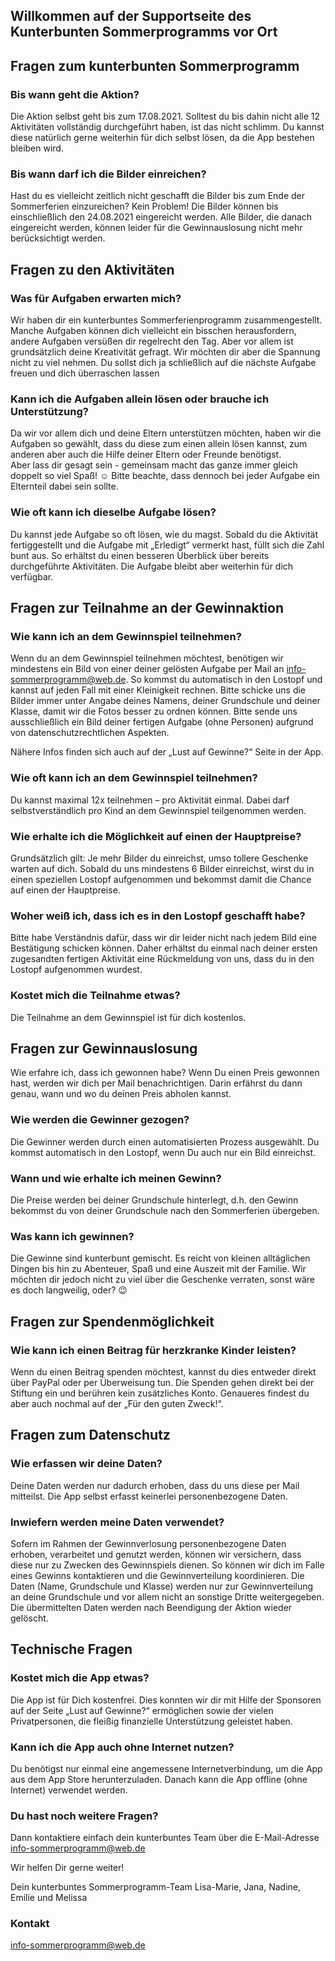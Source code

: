 ## Willkommen auf der Supportseite des Kunterbunten Sommerprogramms vor Ort




## Fragen zum kunterbunten Sommerprogramm

### Bis wann geht die Aktion? 
Die Aktion selbst geht bis zum 17.08.2021. Solltest du bis dahin nicht alle 12 Aktivitäten vollständig durchgeführt haben, ist das nicht schlimm. Du kannst diese natürlich gerne weiterhin für dich selbst lösen, da die App bestehen bleiben wird. 

### Bis wann darf ich die Bilder einreichen?
Hast du es vielleicht zeitlich nicht geschafft die Bilder bis zum Ende der Sommerferien einzureichen? Kein Problem! 
Die Bilder können bis einschließlich den 24.08.2021 eingereicht werden. Alle Bilder, die danach eingereicht werden, können leider für die Gewinnauslosung nicht mehr berücksichtigt werden. 

## Fragen zu den Aktivitäten 

### Was für Aufgaben erwarten mich?
Wir haben dir ein kunterbuntes Sommerferienprogramm zusammengestellt.  
Manche Aufgaben können dich vielleicht ein bisschen herausfordern, andere Aufgaben versüßen dir regelrecht den Tag. Aber vor allem ist grundsätzlich deine Kreativität gefragt. 
Wir möchten dir aber die Spannung nicht zu viel nehmen. Du sollst dich ja schließlich auf die nächste Aufgabe freuen und dich überraschen lassen

### Kann ich die Aufgaben allein lösen oder brauche ich Unterstützung?
Da wir vor allem dich und deine Eltern unterstützen möchten, haben wir die Aufgaben so gewählt, dass du diese zum einen allein lösen kannst, zum anderen aber auch die Hilfe deiner Eltern oder Freunde benötigst.  
Aber lass dir gesagt sein - gemeinsam macht das ganze immer gleich doppelt so viel Spaß! ☺
Bitte beachte, dass dennoch bei jeder Aufgabe ein Elternteil dabei sein sollte. 

### Wie oft kann ich dieselbe Aufgabe lösen?
Du kannst jede Aufgabe so oft lösen, wie du magst. Sobald du die Aktivität fertiggestellt und die Aufgabe mit „Erledigt“ vermerkt hast, füllt sich die Zahl bunt aus. So erhältst du einen besseren Überblick über bereits durchgeführte Aktivitäten. Die Aufgabe bleibt aber weiterhin für dich verfügbar. 

## Fragen zur Teilnahme an der Gewinnaktion

### Wie kann ich an dem Gewinnspiel teilnehmen?
Wenn du an dem Gewinnspiel teilnehmen möchtest, benötigen wir mindestens ein Bild von einer deiner gelösten Aufgabe per Mail an info-sommerprogramm@web.de. So kommst du automatisch in den Lostopf und kannst auf jeden Fall mit einer Kleinigkeit rechnen. 
Bitte schicke uns die Bilder immer unter Angabe deines Namens, deiner Grundschule und deiner Klasse, damit wir die Fotos besser zu ordnen können. 
Bitte sende uns ausschließlich ein Bild deiner fertigen Aufgabe (ohne Personen) aufgrund von datenschutzrechtlichen Aspekten. 

Nähere Infos finden sich auch auf der „Lust auf Gewinne?“ Seite in der App.

### Wie oft kann ich an dem Gewinnspiel teilnehmen?
Du kannst maximal 12x teilnehmen – pro Aktivität einmal. Dabei darf selbstverständlich pro Kind an dem Gewinnspiel teilgenommen werden. 

### Wie erhalte ich die Möglichkeit auf einen der Hauptpreise?
Grundsätzlich gilt: Je mehr Bilder du einreichst, umso tollere Geschenke warten auf dich. 
Sobald du uns mindestens 6 Bilder einreichst, wirst du in einen speziellen Lostopf aufgenommen und bekommst damit die Chance auf einen der Hauptpreise. 

### Woher weiß ich, dass ich es in den Lostopf geschafft habe? 
Bitte habe Verständnis dafür, dass wir dir leider nicht nach jedem Bild eine Bestätigung schicken können. Daher erhältst du einmal nach deiner ersten zugesandten fertigen Aktivität eine Rückmeldung von uns, dass du in den Lostopf aufgenommen wurdest.

### Kostet mich die Teilnahme etwas?
Die Teilnahme an dem Gewinnspiel ist für dich kostenlos. 





## Fragen zur Gewinnauslosung
Wie erfahre ich, dass ich gewonnen habe?
Wenn Du einen Preis gewonnen hast, werden wir dich per Mail benachrichtigen. Darin erfährst du dann genau, wann und wo du deinen Preis abholen kannst. 

### Wie werden die Gewinner gezogen?
Die Gewinner werden durch einen automatisierten Prozess ausgewählt. Du kommst automatisch in den Lostopf, wenn Du auch nur ein Bild einreichst. 

### Wann und wie erhalte ich meinen Gewinn?
Die Preise werden bei deiner Grundschule hinterlegt, d.h. den Gewinn bekommst du von deiner Grundschule nach den Sommerferien übergeben.

### Was kann ich gewinnen?
Die Gewinne sind kunterbunt gemischt. Es reicht von kleinen alltäglichen Dingen bis hin zu Abenteuer, Spaß und eine Auszeit mit der Familie. 
Wir möchten dir jedoch nicht zu viel über die Geschenke verraten, sonst wäre es doch langweilig, oder? 😉

## Fragen zur Spendenmöglichkeit
### Wie kann ich einen Beitrag für herzkranke Kinder leisten?
Wenn du einen Beitrag spenden möchtest, kannst du dies entweder direkt über PayPal oder per Überweisung tun. Die Spenden gehen direkt bei der Stiftung ein und berühren kein zusätzliches Konto. Genaueres findest du aber auch nochmal auf der „Für den guten Zweck!“. 

## Fragen zum Datenschutz
### Wie erfassen wir deine Daten?
Deine Daten werden nur dadurch erhoben, dass du uns diese per Mail mitteilst. Die App selbst erfasst keinerlei personenbezogene Daten. 

### Inwiefern werden meine Daten verwendet?
Sofern im Rahmen der Gewinnverlosung personenbezogene Daten erhoben, verarbeitet und genutzt werden, können wir versichern, dass diese nur zu Zwecken des Gewinnspiels dienen. So können wir dich im Falle eines Gewinns kontaktieren und die Gewinnverteilung koordinieren. Die Daten (Name, Grundschule und Klasse) werden nur zur Gewinnverteilung an deine Grundschule und vor allem nicht an sonstige Dritte weitergegeben. Die übermittelten Daten werden nach Beendigung der Aktion wieder gelöscht. 


## Technische Fragen

### Kostet mich die App etwas?
Die App ist für Dich kostenfrei. Dies konnten wir dir mit Hilfe der Sponsoren auf der Seite „Lust auf Gewinne?“ ermöglichen sowie der vielen Privatpersonen, die fleißig finanzielle Unterstützung geleistet haben. 

### Kann ich die App auch ohne Internet nutzen?
Du benötigst nur einmal eine angemessene Internetverbindung, um die App aus dem App Store herunterzuladen. Danach kann die App offline (ohne Internet) verwendet werden. 


### Du hast noch weitere Fragen?
Dann kontaktiere einfach dein kunterbuntes Team über die E-Mail-Adresse 
info-sommerprogramm@web.de

Wir helfen Dir gerne weiter! 

Dein kunterbuntes Sommerprogramm-Team
Lisa-Marie, Jana, Nadine, Emilie und Melissa

### Kontakt
info-sommerprogramm@web.de

